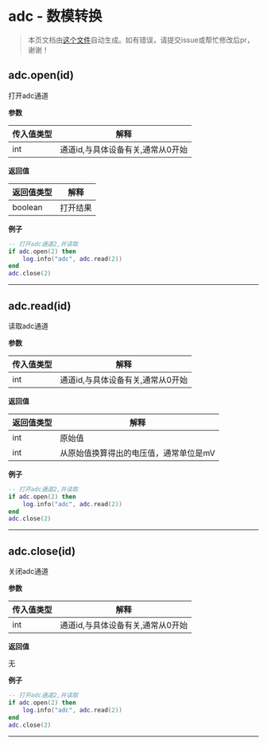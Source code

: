 # adc - 数模转换

> 本页文档由[这个文件](https://gitee.com/openLuat/LuatOS/tree/master/luat/modules/luat_lib_adc.c)自动生成。如有错误，请提交issue或帮忙修改后pr，谢谢！

## adc.open(id)

打开adc通道

**参数**

|传入值类型|解释|
|-|-|
|int|通道id,与具体设备有关,通常从0开始|

**返回值**

|返回值类型|解释|
|-|-|
|boolean|打开结果|

**例子**

```lua
-- 打开adc通道2,并读取
if adc.open(2) then
    log.info("adc", adc.read(2))
end
adc.close(2)

```

---

## adc.read(id)

读取adc通道

**参数**

|传入值类型|解释|
|-|-|
|int|通道id,与具体设备有关,通常从0开始|

**返回值**

|返回值类型|解释|
|-|-|
|int|原始值|
|int|从原始值换算得出的电压值，通常单位是mV|

**例子**

```lua
-- 打开adc通道2,并读取
if adc.open(2) then
    log.info("adc", adc.read(2))
end
adc.close(2)

```

---

## adc.close(id)

关闭adc通道

**参数**

|传入值类型|解释|
|-|-|
|int|通道id,与具体设备有关,通常从0开始|

**返回值**

无

**例子**

```lua
-- 打开adc通道2,并读取
if adc.open(2) then
    log.info("adc", adc.read(2))
end
adc.close(2)

```

---

